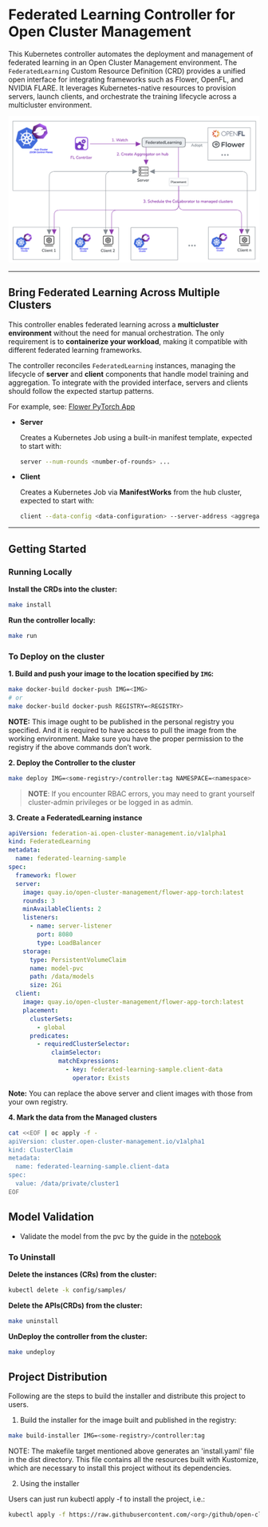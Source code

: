 # Federated Learning Controller for Open Cluster Management

This Kubernetes controller automates the deployment and management of federated learning in an Open Cluster Management environment. The `FederatedLearning` Custom Resource Definition (CRD) provides a unified open interface for integrating frameworks such as Flower, OpenFL, and NVIDIA FLARE. It leverages Kubernetes-native resources to provision servers, launch clients, and orchestrate the training lifecycle across a multicluster environment.

![Controller Architecture](./assets/images/controller.png)

---

## Bring Federated Learning Across Multiple Clusters

This controller enables federated learning across a **multicluster environment** without the need for manual orchestration. The only requirement is to **containerize your workload**, making it compatible with different federated learning frameworks.  

The controller reconciles `FederatedLearning` instances, managing the lifecycle of **server** and **client** components that handle model training and aggregation. To integrate with the provided interface, servers and clients should follow the expected startup patterns.  

For example, see: [Flower PyTorch App](./examples/flower/Makefile)

- **Server**

  Creates a Kubernetes Job using a built-in manifest template, expected to start with:

  ```bash
  server --num-rounds <number-of-rounds> ...
  ```

- **Client**  

  Creates a Kubernetes Job via **ManifestWorks** from the hub cluster, expected to start with: 

  ```bash
  client --data-config <data-configuration> --server-address <aggregator-address> ...
  ```

--- 

## Getting Started

### Running Locally

**Install the CRDs into the cluster:**

```sh
make install
```

**Run the controller locally:**

```sh
make run
```

### To Deploy on the cluster

**1. Build and push your image to the location specified by `IMG`:**
```sh
make docker-build docker-push IMG=<IMG>
# or
make docker-build docker-push REGISTRY=<REGISTRY> 
```
**NOTE:** This image ought to be published in the personal registry you specified.
And it is required to have access to pull the image from the working environment.
Make sure you have the proper permission to the registry if the above commands don’t work.


**2. Deploy the Controller to the cluster**

```sh
make deploy IMG=<some-registry>/controller:tag NAMESPACE=<namespace>
```

> **NOTE**: If you encounter RBAC errors, you may need to grant yourself cluster-admin
privileges or be logged in as admin.

**3. Create a FederatedLearning instance**

```yaml
apiVersion: federation-ai.open-cluster-management.io/v1alpha1
kind: FederatedLearning
metadata:
  name: federated-learning-sample
spec:
  framework: flower
  server:
    image: quay.io/open-cluster-management/flower-app-torch:latest
    rounds: 3
    minAvailableClients: 2
    listeners:
      - name: server-listener
        port: 8080
        type: LoadBalancer
    storage:
      type: PersistentVolumeClaim
      name: model-pvc
      path: /data/models
      size: 2Gi
  client:
    image: quay.io/open-cluster-management/flower-app-torch:latest
    placement:
      clusterSets:
        - global
      predicates:
        - requiredClusterSelector:
            claimSelector:
              matchExpressions:
                - key: federated-learning-sample.client-data
                  operator: Exists
```
**Note:** You can replace the above server and client images with those from your own registry.

**4. Mark the data from the Managed clusters**

```sh
cat <<EOF | oc apply -f -
apiVersion: cluster.open-cluster-management.io/v1alpha1
kind: ClusterClaim
metadata:
  name: federated-learning-sample.client-data
spec:
  value: /data/private/cluster1
EOF
```

## Model Validation

- Validate the model from the pvc by the guide in the [notebook](./examples/notebooks/deploy)

### To Uninstall
**Delete the instances (CRs) from the cluster:**

```sh
kubectl delete -k config/samples/
```

**Delete the APIs(CRDs) from the cluster:**

```sh
make uninstall
```

**UnDeploy the controller from the cluster:**

```sh
make undeploy
```

## Project Distribution

Following are the steps to build the installer and distribute this project to users.

1. Build the installer for the image built and published in the registry:

```sh
make build-installer IMG=<some-registry>/controller:tag
```

NOTE: The makefile target mentioned above generates an 'install.yaml'
file in the dist directory. This file contains all the resources built
with Kustomize, which are necessary to install this project without
its dependencies.

2. Using the installer

Users can just run kubectl apply -f <URL for YAML BUNDLE> to install the project, i.e.:

```sh
kubectl apply -f https://raw.githubusercontent.com/<org>/github/open-cluster-management/federated-learning/<tag or branch>/dist/install.yaml
```